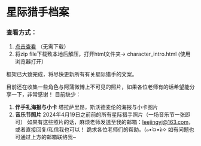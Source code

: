 # 星际猎手档案
### 查看方式：
1. [点击查看](https://raw.githack.com/lynphredil-lover/XingJiLieShou_Archive/refs/heads/main/html/chacracter_intro.html) （无需下载）
2. 将zip file下载致本地后解压，打开html文件夹-> character_intro.html (使用浏览器打开）

框架已大致完成，将尽快更新所有有关星际猎手的文案。

目前还在收集一些角色与阿蒲微博上不可见的照片，如果各位老师有的话希望能分享一下，非常感谢！
目前缺少：
1. **伴手礼海报与小卡** 塔拉萨里昂，斯沃德麦伦的海报与小卡图片
2. **音乐节照片** 2024年4月19日之前前的所有星际猎手照片（一场音乐节一张即可）
如果有这些照片的话，麻烦老师发送至我的邮箱：leejingyj@163.com，或者直接回复/私信我也可以！
跪求各位老师们的帮助。(๑•̀ㅁ•́ฅ✧
如有问题也可通过上方的邮箱联络我~
